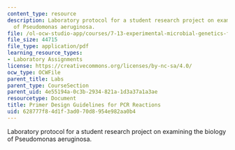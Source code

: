 ```yaml
---
content_type: resource
description: Laboratory protocol for a student research project on examining the biology
  of Pseudomonas aeruginosa.
file: /ol-ocw-studio-app/courses/7-13-experimental-microbial-genetics-fall-2008/628777f84d1f3ad070d8954e982aa0b4_MIT7_13f08_lab08_Protocol_Designing.pdf
file_size: 44715
file_type: application/pdf
learning_resource_types:
- Laboratory Assignments
license: https://creativecommons.org/licenses/by-nc-sa/4.0/
ocw_type: OCWFile
parent_title: Labs
parent_type: CourseSection
parent_uid: 4e55194a-0c3b-2934-821a-1d3a37a1a3ae
resourcetype: Document
title: Primer Design Guidelines for PCR Reactions
uid: 628777f8-4d1f-3ad0-70d8-954e982aa0b4
---
```

Laboratory protocol for a student research project on examining the biology of Pseudomonas aeruginosa.